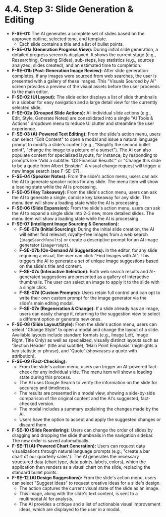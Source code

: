 # 4.4. Step 3: Slide Generation & Editing

*   **F-SE-01:** The AI generates a complete set of slides based on the approved outline, selected tone, and template.
    *   Each slide contains a title and a list of bullet points.
*   **F-SE-01a (Generation Progress View):** During initial slide generation, a detailed progress screen is displayed. It shows the current stage (e.g., Researching, Creating Slides), sub-steps, key statistics (e.g., sources analyzed, slides created), and an estimated time to completion.
*   **F-SE-01b (Post-Generation Image Review):** After slide generation completes, if any images were sourced from web searches, the user is presented with a gallery of these images. This "Visuals Sourced by AI" screen provides a preview of the visual assets before the user proceeds to the main editor.
*   **F-SE-02 (UI Layout):** The slide editor displays a list of slide thumbnails in a sidebar for easy navigation and a large detail view for the currently selected slide.
*   **F-SE-02a (Grouped Slide Actions):** All individual slide actions (e.g., Edit, Style, Generate Notes) are consolidated into a single "AI Tools & Actions" dropdown menu to reduce UI clutter and streamline the user experience.
*   **F-SE-03 (AI-Powered Text Editing):** From the slide's action menu, users can select "Edit Content" to open a modal and issue a natural language prompt to modify a slide's content (e.g., "Simplify the second bullet point", "change the image to a picture of a sunset"). The AI can also populate content for specialized layouts, for instance, by responding to prompts like "Add a subtitle: 'Q3 Financial Results'" or "Change this slide to be a quote from Albert Einstein". A visual change request will trigger a new image search (see F-SE-07).
*   **F-SE-04 (Speaker Notes):** From the slide's action menu, users can ask the AI to generate speaker notes for any slide. The menu item will show a loading state while the AI is processing.
*   **F-SE-05 (Key Takeaway):** From the slide's action menu, users can ask the AI to generate a single, concise key takeaway for any slide. The menu item will show a loading state while the AI is processing.
*   **F-SE-06 (Slide Expansion):** From the slide's action menu, users can ask the AI to expand a single slide into 2-3 new, more detailed slides. The menu item will show a loading state while the AI is processing.
*   **F-SE-07 (Intelligent Image Sourcing & Generation):**
    *   **F-SE-07a (Initial Sourcing):** During the initial slide creation, the AI will either find relevant, royalty-free images from a web search (`imageSearchResults`) or create a descriptive prompt for an AI image generator (`imagePrompt`).
    *   **F-SE-07b (On-Demand AI Suggestions):** In the editor, for any slide requiring a visual, the user can click "Find Images with AI". This triggers the AI to generate a set of unique image suggestions based on the slide's title and content.
    *   **F-SE-07c (Interactive Selection):** Both web search results and AI-generated suggestions are presented as a gallery of interactive thumbnails. The user can select an image to apply it to the slide with a single click.
    *   **F-SE-07d (Custom Prompts):** Users retain full control and can opt to write their own custom prompt for the image generator via the slide's main editing modal.
    *   **F-SE-07e (Regeneration & Change):** If a slide already has an image, users can easily change it, returning to the suggestion view to select a different option or generate new ones.
*   **F-SE-08 (Slide Layout/Style):** From the slide's action menu, users can select "Change Style" to open a modal and change the layout of a slide. Available layouts include standard formats (e.g., Image Left, Image Right, Title Only) as well as specialized, visually distinct layouts such as 'Section Header' (title and subtitle), 'Main Point Emphasis' (highlights a key statistic or phrase), and 'Quote' (showcases a quote with attribution).
*   **F-SE-09 (Fact-Checking):**
    *   From the slide's action menu, users can trigger an AI-powered fact-check for any individual slide. The menu item will show a loading state during this process.
    *   The AI uses Google Search to verify the information on the slide for accuracy and timeliness.
    *   The results are presented in a modal view, showing a side-by-side comparison of the original content and the AI's suggested, fact-checked version.
    *   The modal includes a summary explaining the changes made by the AI.
    *   Users have the option to accept and apply the suggested changes or discard them.
*   **F-SE-10 (Slide Reordering):** Users can change the order of slides by dragging and dropping the slide thumbnails in the navigation sidebar. The new order is saved automatically.
*   **F-SE-11 (AI-Powered Chart Generation):** Users can request data visualizations through natural language prompts (e.g., "create a bar chart of our quarterly sales"). The AI generates the necessary structured data (chart type, data points, labels, colors), which the application then renders as a visual chart on the slide, replacing the standard bullet points.
*   **F-SE-12 (AI Design Suggestions):** From the slide's action menu, users can select "Suggest Ideas" to request creative ideas for a slide's design.
    *   The action captures the current visual state of the slide as an image.
    *   This image, along with the slide's text content, is sent to a multimodal AI for analysis.
    *   The AI provides a critique and a list of actionable visual improvement ideas, which are displayed to the user in a modal.